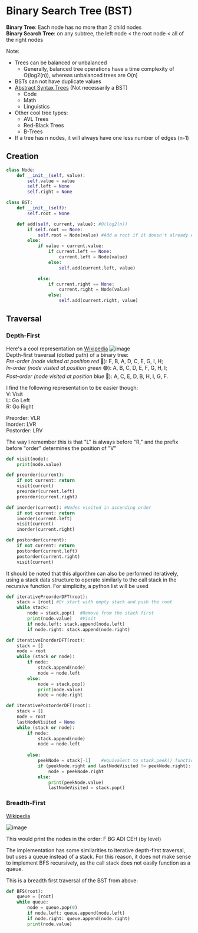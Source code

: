 <!---
# Terminology

* *Root* - the top node in the tree
* *Neighbor* - A node that is directly linked to another
* *Parent* - a neighbor above
* *Child* - a neighbor below
* *Ancestor* - A node reachable by traversing its parent chain
* *Descendant* - A node in the node's subtree
* *Sibling* - Nodes that share a parent
* *Leaf* - A node with no children
* *Interior Node* - A node with children
* *Degree* - Number of children of a node
* *Degree* of a tree - Maximum degree of nodes in the tree
* *Distance* - Number of edges along the shortest path between two nodes
* *Level/Depth* - Number of edges along the unique path between a node and the root node
* *Height* - Maximum number of edges between a node and a leaf
* *Width* - Number of nodes in a level
* *Forest* - A collection of trees

Note:

* UC San Diego Video describes *Level/Depth* and *Height* as starting at one rather than 0.
--->

# Binary Search Tree (BST)

**Binary Tree**: Each node has no more than 2 child nodes  
**Binary Search Tree**: on any subtree, the left node < the root node < all of the right nodes

Note:

* Trees can be balanced or unbalanced
  * Generally, balanced tree operations have a time complexity of O(log2(n)), whereas unbalanced trees are O(n)
* BSTs can not have duplicate values
* [Abstract Syntax Trees](https://en.wikipedia.org/wiki/Abstract_syntax_tree) (Not necessarily a BST)
  * Code
  * Math
  * Linguistics
* Other cool tree types:
  * AVL Trees
  * Red-Black Trees
  * B-Trees
* If a tree has n nodes, it will always have one less number of edges (n-1)

## Creation

```python
class Node: 
    def __init__(self, value):
        self.value = value
        self.left = None
        self.right = None

class BST:
    def __init__(self):
        self.root = None

    def add(self, current, value): #O(log2(n))
        if self.root == None:
            self.root = Node(value) #Add a root if it doesn't already exist
        else:
            if value < current.value:
                if current.left == None:
                    current.left = Node(value)
                else:
                    self.add(current.left, value)

            else:
                if current.right == None:
                    current.right = Node(value)
                else:
                    self.add(current.right, value)
```

## Traversal

### Depth-First

Here's a cool representation on [Wikipedia](https://en.wikipedia.org/wiki/Tree_traversal#Depth-first_search) ![image](https://upload.wikimedia.org/wikipedia/commons/thumb/7/75/Sorted_binary_tree_ALL_RGB.svg/440px-Sorted_binary_tree_ALL_RGB.svg.png)  
Depth-first traversal (dotted path) of a binary tree:  
*Pre-order (node visited at position red* 🔴): F, B, A, D, C, E, G, I, H;  
*In-order (node visited at position green* 🟢): A, B, C, D, E, F, G, H, I;  
*Post-order (node visited at position blue* 🔵): A, C, E, D, B, H, I, G, F.

I find the following representation to be easier though:  
V: Visit  
L: Go Left  
R: Go Right  

Preorder: VLR  
Inorder: LVR  
Postorder: LRV

The way I remember this is that "L" is always before "R," and the prefix before "order" determines the position of "V"

```python
def visit(node):
    print(node.value)

def preorder(current):
    if not current: return
    visit(current)
    preorder(current.left)
    preorder(current.right)

def inorder(current): #Nodes visited in ascending order
    if not current: return
    inorder(current.left)
    visit(current)
    inorder(current.right)

def postorder(current):
    if not current: return
    postorder(current.left)
    postorder(current.right)
    visit(current)
```

It should be noted that this algorithm can also be performed iteratively, using a stack data structure to operate similarly to the call stack in the recursive function. For simplicity, a python list will be used

```python
def iterativePreorderDFT(root):
    stack = [root] #Or start with empty stack and push the root
    while stack:
        node = stack.pop()  #Remove from the stack first
        print(node.value)   #Visit
        if node.left: stack.append(node.left)
        if node.right: stack.append(node.right)

def iterativeInorderDFT(root):
    stack = []
    node = root
    while (stack or node):
        if node:
            stack.append(node)
            node = node.left
        else:
            node = stack.pop()
            print(node.value)
            node = node.right

def iterativePostorderDFT(root):
    stack = []
    node = root
    lastNodeVisited = None
    while (stack or node):
        if node:
            stack.append(node)
            node = node.left
        
        else:
            peekNode = stack[-1]    #equivalent to stack.peek() function, I don't like this but it's necessary
            if (peekNode.right and lastNodeVisited != peekNode.right):
                node = peekNode.right
            else:
                print(peekNode.value)
                lastNodeVisited = stack.pop()
```

<!---
Note:

* For a traversal of a more general graph, make sure to use some isVisited flag for DFS and BFS to avoid any infinite loops
* Preorder traversal is used to create a copy of a tree, since ...?
* Postorder traversal is used to delete a tree, since it frees up the child nodes then the parent node
--->

### Breadth-First

[Wikipedia](https://en.wikipedia.org/wiki/Tree_traversal#Breadth-first_search)

![image](https://upload.wikimedia.org/wikipedia/commons/thumb/d/d1/Sorted_binary_tree_breadth-first_traversal.svg/330px-Sorted_binary_tree_breadth-first_traversal.svg.png)

This would print the nodes in the order: F BG ADI CEH (by level)

The implementation has some similarities to iterative depth-first traversal, but uses a queue instead of a stack. For this reason, it does not make sense to implement BFS recursively, as the call stack does not easily function as a queue.

This is a breadth first traversal of the BST from above:

```python
def BFS(root):
    queue = [root]
    while queue:
        node = queue.pop(0)
        if node.left: queue.append(node.left)
        if node.right: queue.append(node.right)
        print(node.value)
```
